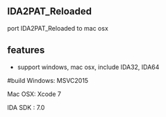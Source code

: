 ## IDA2PAT_Reloaded
port IDA2PAT_Reloaded to mac osx

## features
* support windows, mac osx, include IDA32, IDA64

#build
Windows: MSVC2015

Mac OSX: Xcode 7

IDA SDK : 7.0
